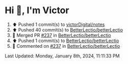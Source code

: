 <h1>Hi 👋, I'm Victor </h1>

<!--RECENT_ACTIVITY:start-->
1. ⬆️ Pushed 1 commit(s) to [victorDigital/notes](https://github.com/victorDigital/notes)<br>
2. ⬆️ Pushed 40 commit(s) to [BetterLectio/betterLectio](https://github.com/BetterLectio/betterLectio)<br>
3. 🎉 Merged PR [#237](https://github.com/BetterLectio/betterLectio/pull/237) in [BetterLectio/betterLectio](https://github.com/BetterLectio/betterLectio)<br>
4. ⬆️ Pushed 1 commit(s) to [BetterLectio/betterLectio](https://github.com/BetterLectio/betterLectio)<br>
5. 💬 Commented on [#237](https://github.com/BetterLectio/betterLectio/pull/237#issuecomment-1875708773) in [BetterLectio/betterLectio](https://github.com/BetterLectio/betterLectio)<br>
<!--RECENT_ACTIVITY:end-->

<!--RECENT_ACTIVITY:last_update-->
Last Updated: Monday, January 8th, 2024, 11:11:33 PM
<!--RECENT_ACTIVITY:last_update_end-->
